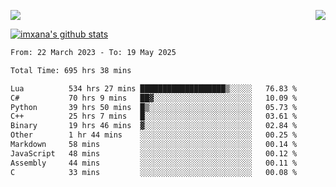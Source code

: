 <p>
  <a href="https://count.getloli.com/"><img src="https://count.getloli.com/get/@xana.readme?theme=moebooru-h"></a>
  <img src="https://weather-icon.journeyad.repl.co/@hangzhou?v=1" align="right">
</p>


<a href="https://github.com/imxana"><img align="center" src="https://github-readme-stats.vercel.app/api?username=imxana&show_icons=true&include_all_commits=true&hide_border=tru&custom_title=imxana%27s%20Github%20Stats" alt="imxana's github stats" /></a> 

<!--START_SECTION:waka-->

```txt
From: 22 March 2023 - To: 19 May 2025

Total Time: 695 hrs 38 mins

Lua          534 hrs 27 mins ███████████████████▒░░░░░   76.83 %
C#           70 hrs 9 mins   ██▓░░░░░░░░░░░░░░░░░░░░░░   10.09 %
Python       39 hrs 50 mins  █▒░░░░░░░░░░░░░░░░░░░░░░░   05.73 %
C++          25 hrs 7 mins   █░░░░░░░░░░░░░░░░░░░░░░░░   03.61 %
Binary       19 hrs 46 mins  ▓░░░░░░░░░░░░░░░░░░░░░░░░   02.84 %
Other        1 hr 44 mins    ░░░░░░░░░░░░░░░░░░░░░░░░░   00.25 %
Markdown     58 mins         ░░░░░░░░░░░░░░░░░░░░░░░░░   00.14 %
JavaScript   48 mins         ░░░░░░░░░░░░░░░░░░░░░░░░░   00.12 %
Assembly     44 mins         ░░░░░░░░░░░░░░░░░░░░░░░░░   00.11 %
C            33 mins         ░░░░░░░░░░░░░░░░░░░░░░░░░   00.08 %
```

<!--END_SECTION:waka-->
